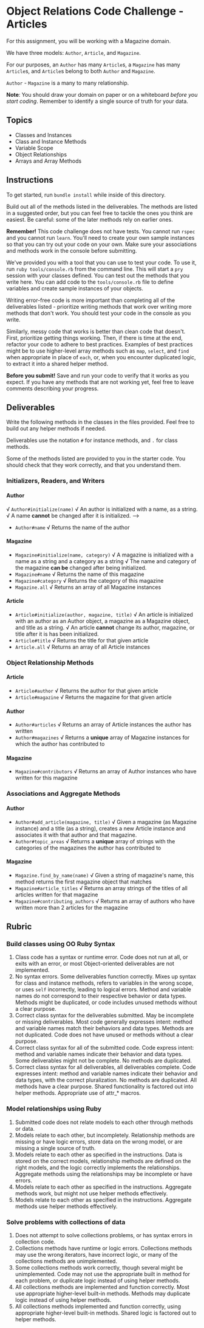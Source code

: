 # Object Relations Code Challenge - Articles

For this assignment, you will be working with a Magazine domain.

We have three models: `Author`, `Article`, and `Magazine`.

For our purposes, an `Author` has many `Article`s, a `Magazine` has many `Article`s, and `Article`s belong to both `Author` and `Magazine`.

`Author` - `Magazine` is a many to many relationship.

**Note**: You should draw your domain on paper or on a whiteboard _before you start coding_. Remember to identify a single source of truth for your data.

## Topics

- Classes and Instances
- Class and Instance Methods
- Variable Scope
- Object Relationships
- Arrays and Array Methods

## Instructions

To get started, run `bundle install` while inside of this directory.

Build out all of the methods listed in the deliverables. The methods are listed in a suggested order, but you can feel free to tackle the ones you think are easiest. Be careful: some of the later methods rely on earlier ones.

**Remember!** This code challenge does not have tests. You cannot run `rspec` and you cannot run `learn`. You'll need to create your own sample instances so that you can try out your code on your own. Make sure your associations and methods work in the console before submitting.

We've provided you with a tool that you can use to test your code. To use it, run `ruby tools/console.rb` from the command line. This will start a `pry` session with your classes defined. You can test out the methods that you write here. You can add code to the `tools/console.rb` file to define variables and create sample instances of your objects.

Writing error-free code is more important than completing all of the deliverables listed - prioritize writing methods that work over writing more methods that don't work. You should test your code in the console as you write.

Similarly, messy code that works is better than clean code that doesn't. First, prioritize getting things working. Then, if there is time at the end, refactor your code to adhere to best practices. Examples of best practices might be to use higher-level array methods such as `map`, `select`, and `find` when appropriate in place of `each`, or, when you encounter duplicated logic, to extract it into a shared helper method.

**Before you submit!** Save and run your code to verify that it works as you expect. If you have any methods that are not working yet, feel free to leave comments describing your progress.

## Deliverables

Write the following methods in the classes in the files provided. Feel free to build out any helper methods if needed.

Deliverables use the notation `#` for instance methods, and `.` for class methods.

Some of the methods listed are provided to you in the starter code. You should check that they work correctly, and that you understand them.

### Initializers, Readers, and Writers

#### Author

√ `Author#initialize(name)`
  √ An author is initialized with a name, as a string.
  √ A name **cannot** be changed after it is initialized. -->
- `Author#name`
  √ Returns the name of the author

#### Magazine

- `Magazine#initialize(name, category)`
  √ A magazine is initialized with a name as a string and a category as a string
  √ The name and category of the magazine **can be** changed after being initialized.
- `Magazine#name`
  √ Returns the name of this magazine
- `Magazine#category`
  √ Returns the category of this magazine
 - `Magazine.all`
  √ Returns an array of all Magazine instances

#### Article

 - `Article#initialize(author, magazine, title)`
  √ An article is initialized with an author as an Author object, a magazine as a Magazine object, and title as a string.
  √ An article **cannot** change its author, magazine, or title after it is has been initialized.
- `Article#title`
  √ Returns the title for that given article
 - `Article.all`
  √ Returns an array of all Article instances

### Object Relationship Methods

#### Article

 - `Article#author`
  √ Returns the author for that given article
- `Article#magazine`
  √ Returns the magazine for that given article 

#### Author

 - `Author#articles`
  √ Returns an array of Article instances the author has written 
 - `Author#magazines`
  √ Returns a **unique** array of Magazine instances for which the author has contributed to

#### Magazine

 - `Magazine#contributors`
  √ Returns an array of Author instances who have written for this magazine 

### Associations and Aggregate Methods

#### Author

- `Author#add_article(magazine, title)`
   √ Given a magazine (as Magazine instance) and a title (as a string), creates a new Article instance and associates it with that author and that magazine. 
 - `Author#topic_areas`
  √ Returns a **unique** array of strings with the categories of the magazines the author has contributed to 

#### Magazine

- `Magazine.find_by_name(name)`
   √ Given a string of magazine's name, this method returns the first magazine object that matches 
 - `Magazine#article_titles`
  √ Returns an array strings of the titles of all articles written for that magazine 
 - `Magazine#contributing_authors`
  √ Returns an array of authors who have written more than 2 articles for the magazine 

## Rubric

### Build classes using OO Ruby Syntax

1. Class code has a syntax or runtime error. Code does not run at all, or exits with an error, or most Object-oriented deliverables are not implemented.
2. No syntax errors. Some deliverables function correctly. Mixes up syntax for class and instance methods, refers to variables in the wrong scope, or uses `self` incorrectly, leading to logical errors. Method and variable names do not correspond to their respective behavior or data types. Methods might be duplicated, or code includes unused methods without a clear purpose.
3. Correct class syntax for the deliverables submitted. May be incomplete or missing deliverables. Most code generally expresses intent: method and variable names match their behaviors and data types. Methods are not duplicated. Code does not have unused or methods without a clear purpose.
4. Correct class syntax for all of the submitted code. Code express intent: method and variable names indicate their behavior and data types. Some deliverables might not be complete. No methods are duplicated.
5. Correct class syntax for all deliverables, all deliverables complete. Code expresses intent: method and variable names indicate their behavior and data types, with the correct pluralization. No methods are duplicated. All methods have a clear purpose. Shared functionality is factored out into helper methods. Appropriate use of attr\_\* macros.

### Model relationships using Ruby

1. Submitted code does not relate models to each other through methods or data.
2. Models relate to each other, but incompletely. Relationship methods are missing or have logic errors, store data on the wrong model, or are missing a single source of truth.
3. Models relate to each other as specified in the instructions. Data is stored on the correct models, relationship methods are defined on the right models, and the logic correctly implements the relationships. Aggregate methods using the relationships may be incomplete or have errors.
4. Models relate to each other as specified in the instructions. Aggregate methods work, but might not use helper methods effectively.
5. Models relate to each other as specified in the instructions. Aggregate methods use helper methods effectively.

### Solve problems with collections of data

1. Does not attempt to solve collections problems, or has syntax errors in collection code.
2. Collections methods have runtime or logic errors. Collections methods may use the wrong iterators, have incorrect logic, or many of the collections methods are unimplemented.
3. Some collections methods work correctly, though several might be unimplemented. Code may not use the appropriate built in method for each problem, or duplicate logic instead of using helper methods.
4. All collections methods are implemented and function correctly. Most use appropriate higher-level built-in methods. Methods may duplicate logic instead of using helper methods.
5. All collections methods implemented and function correctly, using appropriate higher-level built-in methods. Shared logic is factored out to helper methods.
